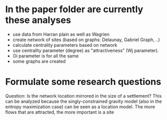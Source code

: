 # In the paper folder are currently these analyses

- use data from Harran plain as well as Wagrien
- create network of sites (based on graphs: Delaunay, Gabriel Graph, ..)
- calculate centrality parameters based on network
- use centrality parameter (degree) as "attractiveness" (Wj parameter).
- Oi parameter is for all the same
- some graphs are created

# Formulate some research questions
Question: Is the network location mirrored in the size of a settlement? This can be analyzed because the singly-constrained gravity model (also in the entropy maximization case) can be seen as a location model. The more flows that are attracted, the more important is a site

